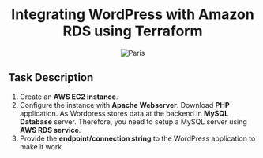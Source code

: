 <div align="center">
  <h1> Integrating WordPress with Amazon RDS using Terraform </h1>
  <img src="https://miro.medium.com/max/600/1*QasZai2g0_PzhGI640_0eg.png" alt="Paris">
</div>


## Task Description

1. Create an **AWS EC2 instance**. <br>
2. Configure the instance with **Apache Webserver**. Download **PHP** application. As Wordpress stores data at the backend in **MySQL Database** server. Therefore, you need to setup a MySQL server using **AWS RDS service**. <br>
3. Provide the **endpoint/connection string** to the WordPress application to make it work. <br>
